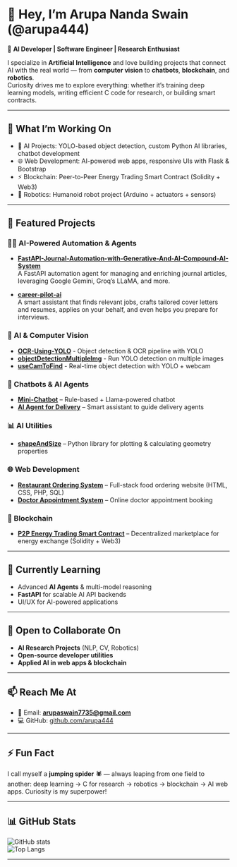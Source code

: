 # 👋 Hey, I’m Arupa Nanda Swain (@arupa444)

🚀 **AI Developer | Software Engineer | Research Enthusiast**  

I specialize in **Artificial Intelligence** and love building projects that connect AI with the real world — from **computer vision** to **chatbots**, **blockchain**, and **robotics**.  
Curiosity drives me to explore everything: whether it’s training deep learning models, writing efficient C code for research, or building smart contracts.

---

## 🔭 What I’m Working On
- 🤖 AI Projects: YOLO-based object detection, custom Python AI libraries, chatbot development  
- 🌐 Web Development: AI-powered web apps, responsive UIs with Flask & Bootstrap  
- ⚡ Blockchain: Peer-to-Peer Energy Trading Smart Contract (Solidity + Web3)  
- 🔌 Robotics: Humanoid robot project (Arduino + actuators + sensors)  

---

## 🌟 Featured Projects

### 🧠🌟 AI-Powered Automation & Agents
- **[FastAPI-Journal-Automation-with-Generative-And-AI-Compound-AI-System](https://github.com/arupa444/FastAPI-Journal-Automation-with-Generative-And-AI-Compound-AI-System)**  
  A FastAPI automation agent for managing and enriching journal articles, leveraging Google Gemini, Groq’s LLaMA, and more.

- **[career-pilot-ai](https://github.com/arupa444/career-pilot-ai)**  
  A smart assistant that finds relevant jobs, crafts tailored cover letters and resumes, applies on your behalf, and even helps you prepare for interviews.


### 🧠 AI & Computer Vision
- [**OCR-Using-YOLO**](https://github.com/arupa444/OCR-Using-YOLO) -  Object detection & OCR pipeline with YOLO  
- [**objectDetectionMultipleImg**](https://github.com/arupa444/objectDetectionMultipleImg) -  Run YOLO detection on multiple images  
- [**useCamToFind**](https://github.com/arupa444/useCamToFind) -  Real-time object detection with YOLO + webcam  

### 💬 Chatbots & AI Agents
- [**Mini-Chatbot**](https://github.com/arupa444/Mini-Chatbot) – Rule-based + Llama-powered chatbot  
- [**AI Agent for Delivery**](https://github.com/arupa444/Delivery-AI-Agent) – Smart assistant to guide delivery agents  

### 📊 AI Utilities
- [**shapeAndSize**](https://github.com/arupa444/shapeAndSize) – Python library for plotting & calculating geometry properties  

### 🌐 Web Development
- [**Restaurant Ordering System**](https://github.com/arupa444/Restaurant-Food-Ordering) – Full-stack food ordering website (HTML, CSS, PHP, SQL)  
- [**Doctor Appointment System**](https://github.com/arupa444/Doctor-Appointment) – Online doctor appointment booking  

### 🔗 Blockchain
- [**P2P Energy Trading Smart Contract**](https://github.com/arupa444/P2P-Energy-Trading) – Decentralized marketplace for energy exchange (Solidity + Web3)  

---

## 🌱 Currently Learning
- Advanced **AI Agents** & multi-model reasoning  
- **FastAPI** for scalable AI API backends  
- UI/UX for AI-powered applications  

---

## 🤝 Open to Collaborate On
- **AI Research Projects** (NLP, CV, Robotics)  
- **Open-source developer utilities**  
- **Applied AI in web apps & blockchain**  

---

## 📫 Reach Me At
- 📧 Email: **arupaswain7735@gmail.com**  
- 💻 GitHub: [github.com/arupa444](https://github.com/arupa444)  

---

## ⚡ Fun Fact
I call myself a **jumping spider** 🕷️ — always leaping from one field to another: deep learning → C for research → robotics → blockchain → AI web apps. Curiosity is my superpower!  

---

## 📊 GitHub Stats
![GitHub stats](https://github-readme-stats.vercel.app/api?username=arupa444&show_icons=true&theme=radical)  
![Top Langs](https://github-readme-stats.vercel.app/api/top-langs/?username=arupa444&layout=compact&theme=radical)

---
<!--
✨ This repository is special because its `README.md` appears on your GitHub profile.  
-->

